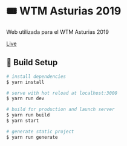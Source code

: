 # 🎟 WTM Asturias 2019

Web utilizada para el WTM Asturias 2019

[Live](http://wtm.gdgasturias.com)

## 🚧 Build Setup

``` bash
# install dependencies
$ yarn install

# serve with hot reload at localhost:3000
$ yarn run dev

# build for production and launch server
$ yarn run build
$ yarn start

# generate static project
$ yarn run generate
```
